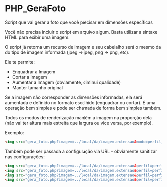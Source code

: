 # PHP_GeraFoto
Script que vai gerar a foto que você precisar em dimensões específicas

Você não precisa incluir o script em arquivo algum. Basta utilizar a sintaxe HTML para exibir uma imagem.

O script já retorna um recurso de imagem e seu cabelalho será o mesmo da do tipo de imagem informada (jpeg -> jpeg, png -> png, etc).

Ele te permite:
* Enquadrar a Imagem
* Cortar a Imagem
* Aumentar a Imagem (obviamente, diminui qualidade)
* Manter tamanho original

Se a imagem não corresponder as dimensões informadas, ela será aumentada e definido no formato escolhido (enquadrar ou cortar). 
É uma operação bem simples e pode ser chamada de forma bem simples também. 

Todos os modos de renderização mantém a imagem na proporção dela (não vai ter altura mais estreita que largura ou vice versa, por exemplo).

Exemplo:
```HTML
<img src="gera_foto.php?imagem=../local/da/imagem.extensao&modo=perfil_configuracao" />
```

Também pode ser passada a configuração via URL - obviamente sanitizar nas configurações:
```HTML
<img src="gera_foto.php?imagem=../local/da/imagem.extensao&perfil=perfil_configuracao&modo=cortar&largura=1080&altura=720" />
<img src="gera_foto.php?imagem=../local/da/imagem.extensao&perfil=perfil_configuracao&modo=enquadrar&largura=1080&altura=720" />
<img src="gera_foto.php?imagem=../local/da/imagem.extensao&perfil=perfil_configuracao&modo=aumentar&largura=1080&altura=720" />
<img src="gera_foto.php?imagem=../local/da/imagem.extensao&perfil=perfil_configuracao&modo=original" />
```
